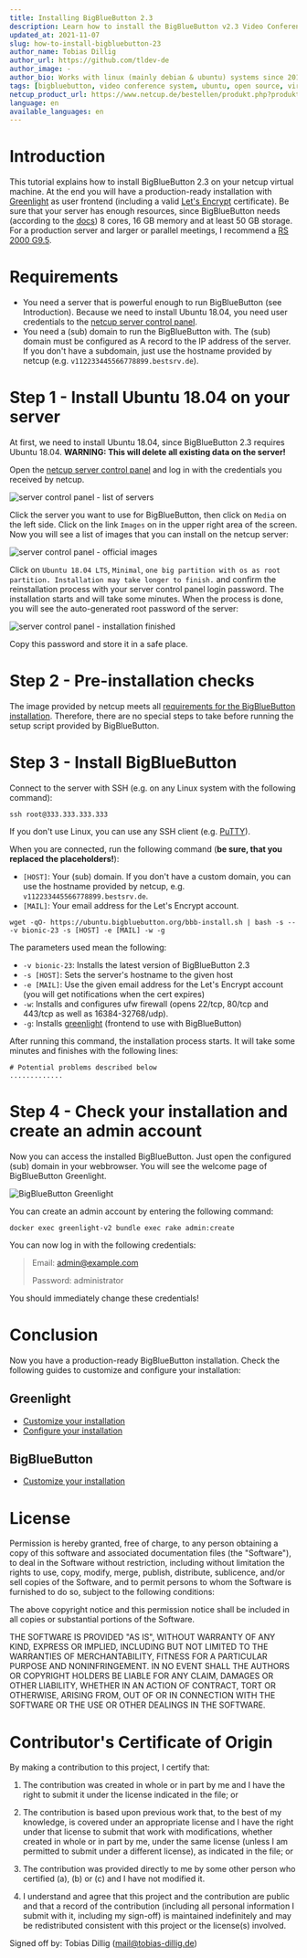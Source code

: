 ```yaml
---
title: Installing BigBlueButton 2.3
description: Learn how to install the BigBlueButton v2.3 Video Conference System on any netcup server (dedicated cores recommended).
updated_at: 2021-11-07
slug: how-to-install-bigbluebutton-23
author_name: Tobias Dillig
author_url: https://github.com/tldev-de
author_image: -
author_bio: Works with linux (mainly debian & ubuntu) systems since 2012. Loves to automate things to reduce time consumption of maintaining a large infrastructure.
tags: [bigbluebutton, video conference system, ubuntu, open source, virtual classroom software, greenlight]
netcup_product_url: https://www.netcup.de/bestellen/produkt.php?produkt=2894
language: en
available_languages: en
---
```


# Introduction

This tutorial explains how to install BigBlueButton 2.3 on your netcup virtual machine. At the end you will have a production-ready installation with [Greenlight](https://github.com/bigbluebutton/greenlight) as user frontend (including a valid [Let's Encrypt](https://letsencrypt.org/) certificate). Be sure that your server has enough resources, since BigBlueButton needs (according to the [docs](https://docs.bigbluebutton.org/2.3/install.html#minimum-server-requirements)) 8 cores, 16 GB memory and at least 50 GB storage. For a production server and larger or parallel meetings, I recommend a [RS 2000 G9.5](https://www.netcup.de/bestellen/produkt.php?produkt=2894).

# Requirements

- You need a server that is powerful enough to run BigBlueButton (see Introduction). Because we need to install Ubuntu 18.04, you need user credentials to the [netcup server control panel](https://www.servercontrolpanel.de/SCP/Login).
- You need a (sub) domain to run the BigBlueButton with. The (sub) domain must be configured as A record to the IP address of the server. If you don't have a subdomain, just use the hostname provided by netcup (e.g. `v112233445566778899.bestsrv.de`).

# Step 1 - Install Ubuntu 18.04 on your server

At first, we need to install Ubuntu 18.04, since BigBlueButton 2.3 requires Ubuntu 18.04. **WARNING: This will delete all existing data on the server!**

Open the [netcup server control panel](https://www.servercontrolpanel.de/SCP/Login) and log in with the credentials you received by netcup.

![server control panel - list of servers](images/01-servercontrolpanel.png)

Click the server you want to use for BigBlueButton, then click on `Media` on the left side. Click on the link `Images` on in the upper right area of the screen. Now you will see a list of images that you can install on the netcup server:

![server control panel - official images](images/02-servercontrolpanel.png)

Click on `Ubuntu 18.04 LTS`, `Minimal`, `one big partition with os as root partition. Installation may take longer to finish.` and confirm the reinstallation process with your server control panel login password. The installation starts and will take some minutes. When the process is done, you will see the auto-generated root password of the server:

![server control panel - installation finished](images/03-servercontrolpanel.png)

Copy this password and store it in a safe place.

# Step 2 - Pre-installation checks

The image provided by netcup meets all [requirements for the BigBlueButton installation](https://docs.bigbluebutton.org/2.3/install.html#pre-installation-checks). Therefore, there are no special steps to take before running the setup script provided by BigBlueButton.

# Step 3 - Install BigBlueButton

Connect to the server with SSH (e.g. on any Linux system with the following command):

```
ssh root@333.333.333.333
```

If you don't use Linux, you can use any SSH client (e.g. [PuTTY](https://www.putty.org/)).

When you are connected, run the following command (**be sure, that you replaced the placeholders!**):

- `[HOST]`: Your (sub) domain. If you don't have a custom domain, you can use the hostname provided by netcup, e.g. `v112233445566778899.bestsrv.de`.
- `[MAIL]`: Your email address for the Let's Encrypt account.

```
wget -qO- https://ubuntu.bigbluebutton.org/bbb-install.sh | bash -s -- -v bionic-23 -s [HOST] -e [MAIL] -w -g
```

The parameters used mean the following:

- `-v bionic-23`: Installs the latest version of BigBlueButton 2.3
- `-s [HOST]`: Sets the server's hostname to the given host
- `-e [MAIL]`: Use the given email address for the Let's Encrypt account (you will get notifications when the cert expires)
- `-w`: Installs and configures ufw firewall (opens 22/tcp, 80/tcp and 443/tcp as well as 16384-32768/udp).
- `-g`: Installs [greenlight](https://github.com/bigbluebutton/greenlight) (frontend to use with BigBlueButton)

After running this command, the installation process starts. It will take some minutes and finishes with the following lines:

```
# Potential problems described below
.............
```

# Step 4 - Check your installation and create an admin account

Now you can access the installed BigBlueButton. Just open the configured (sub) domain in your webbrowser. You will see the welcome page of BigBlueButton Greenlight.

![BigBlueButton Greenlight](images/04-greenlight.png)

You can create an admin account by entering the following command:

```
docker exec greenlight-v2 bundle exec rake admin:create
```

You can now log in with the following credentials:

> Email: admin@example.com
>
> Password: administrator

You should immediately change these credentials!

# Conclusion

Now you have a production-ready BigBlueButton installation. Check the following guides to customize and configure your installation:

## Greenlight

- [Customize your installation](https://docs.bigbluebutton.org/greenlight/gl-customize.html)
- [Configure your installation](https://docs.bigbluebutton.org/greenlight/gl-config.html)

## BigBlueButton

- [Customize your installation](https://docs.bigbluebutton.org/admin/customize.html)

# License

Permission is hereby granted, free of charge, to any person obtaining a copy
of this software and associated documentation files (the "Software"), to deal
in the Software without restriction, including without limitation the rights
to use, copy, modify, merge, publish, distribute, sublicence, and/or sell
copies of the Software, and to permit persons to whom the Software is
furnished to do so, subject to the following conditions:

The above copyright notice and this permission notice shall be included in all
copies or substantial portions of the Software.

THE SOFTWARE IS PROVIDED "AS IS", WITHOUT WARRANTY OF ANY KIND, EXPRESS OR
IMPLIED, INCLUDING BUT NOT LIMITED TO THE WARRANTIES OF MERCHANTABILITY,
FITNESS FOR A PARTICULAR PURPOSE AND NONINFRINGEMENT. IN NO EVENT SHALL THE
AUTHORS OR COPYRIGHT HOLDERS BE LIABLE FOR ANY CLAIM, DAMAGES OR OTHER
LIABILITY, WHETHER IN AN ACTION OF CONTRACT, TORT OR OTHERWISE, ARISING FROM,
OUT OF OR IN CONNECTION WITH THE SOFTWARE OR THE USE OR OTHER DEALINGS IN THE
SOFTWARE.

# Contributor's Certificate of Origin

By making a contribution to this project, I certify that:

1. The contribution was created in whole or in part by me and I have the right to submit it under the license indicated in the file; or

2. The contribution is based upon previous work that, to the best of my knowledge, is covered under an appropriate license and I have the right under that license to submit that work with modifications, whether created in whole or in part by me, under the same license (unless I am permitted to submit under a different license), as indicated in the file; or

3. The contribution was provided directly to me by some other person who certified (a), (b) or (c) and I have not modified it.

4. I understand and agree that this project and the contribution are public and that a record of the contribution (including all personal information I submit with it, including my sign-off) is maintained indefinitely and may be redistributed consistent with this project or the license(s) involved.

Signed off by: Tobias Dillig (mail@tobias-dillig.de)
